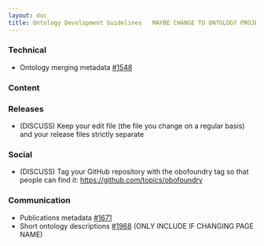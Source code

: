 ```yaml
---
layout: doc
title: Ontology Development Guidelines   MAYBE CHANGE TO ONTOLOGY PROJECT MANAGEMENT GUIDELINES?
---
```


### Technical

- Ontology merging metadata [#1548](https://github.com/OBOFoundry/OBOFoundry.github.io/issues/1548)

### Content


### Releases

- (DISCUSS) Keep your edit file (the file you change on a regular basis) and your release files strictly separate

### Social

- (DISCUSS) Tag your GitHub repository with the obofoundry tag so that people can find it: https://github.com/topics/obofoundry

### Communication

- Publications metadata [#1671](https://github.com/OBOFoundry/OBOFoundry.github.io/issues/1671)
- Short ontology descriptions [#1968](https://github.com/OBOFoundry/OBOFoundry.github.io/issues/1968)   (ONLY INCLUDE IF CHANGING PAGE NAME)
